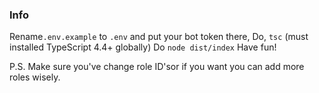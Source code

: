 ### Info
Rename`.env.example` to `.env` and put your bot token there,
Do, `tsc` (must installed TypeScript 4.4+ globally)
Do `node dist/index`
Have fun!

P.S. Make sure you've change role ID'sor if you want you can add more roles wisely.
